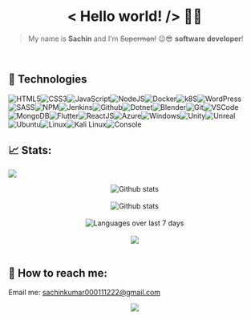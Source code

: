 <h1 align='center'>< Hello world! /> 🤘🏻</h1>

> My name is **Sachin** and I'm <s>Superman!</s> 😉😎 **software developer**!

<div align='center'>
<!-- <img
  src="https://cr-ss-service.azurewebsites.net/api/ScreenShot?widget=summary&username=abhinavk454&badges=4&show-avatar=true&style=--header-bg-color:%23000;--border-radius:10px;--width:200px"
/> -->
</div>
<br />


## 🔧 Technologies

![HTML5](https://img.icons8.com/color/30/html-5.png)![CSS3](https://img.icons8.com/color/30/css3.png)![JavaScript](https://img.icons8.com/color/30/javascript.png)![NodeJS](https://img.icons8.com/color/30/nodejs.png)![Docker](https://img.icons8.com/color/30/docker.png)![k8S](https://img.icons8.com/color/30/kubernetes.png)![WordPress](https://img.icons8.com/color/30/wordpress.png)![SASS](https://img.icons8.com/color/30/sass.png)![NPM](https://img.icons8.com/color/30/npm.png)![Jenkins](https://img.icons8.com/color/30/jenkins.png)![Github](https://img.icons8.com/material-outlined/30/github.png)![Dotnet](https://img.icons8.com/color/30/c-sharp-logo.png)![Blender](https://img.icons8.com/color/30/blender-3d.png)![Git](https://img.icons8.com/color/30/git.png)![VSCode](https://img.icons8.com/color/30/visual-studio-code-2019.png)![MongoDB](https://img.icons8.com/color/30/mongodb.png)![Flutter](https://img.icons8.com/color/30/flutter.png)![ReactJS](https://img.icons8.com/color/30/react-native.png)![Azure](https://img.icons8.com/color/30/azure-1.png)![Windows](https://img.icons8.com/color/30/windows-10.png)![Unity](https://img.icons8.com/color/30/unity.png)![Unreal](https://img.icons8.com/color/30/unreal-engine.png)![Ubuntu](https://img.icons8.com/color/30/ubuntu--v1.png)![Linux](https://img.icons8.com/color/30/linux.png)![Kali Linux](https://img.icons8.com/color/30/kali-linux.png)![Console](https://img.icons8.com/color/30/console.png)

## 📈 Stats:



![](https://komarev.com/ghpvc/?username=meinhunsachin&color=dc143c)

<div align='center'>
    <img src='https://github-readme-stats.vercel.app/api?username=meinhunsachin&show_icons=true&count_private=true&hide_border=true' alt='Github stats' align='center' />
</div>
<br />

<div align='center'>
    <img src='https://github-readme-streak-stats.herokuapp.com/?user=meinhunsachin' alt='Github stats' align='center' />
</div>

<br />

<div align='center'>
    <img src='https://github-readme-stats.vercel.app/api/wakatime?username=meinhunsachin&layout=compact' alt='Languages over last 7 days ' align='center' />
</div>
<br />

<!-- <img align="center" src="https://github-readme-stats.vercel.app/api?username=meinhunsachin&show_icons=true&theme=dracula" /> -->

<div align='center'>
    <img align="center" src="https://github-readme-stats.vercel.app/api/top-langs/?username=meinhunsachin&layout=compact" />
</div>
<br/>
<div align='center'>
    </div>
    
<!-- ![Metrics](https://github.com/meinhunsachin/abhinavk454/blob/master/github-metrics.svg) -->

## 🔎 How to reach me:

<p>Email me: <a href='mailto:sachinkumar000111222@gmail.com'>sachinkumar000111222@gmail.com</a></p>
<p align="center">
  <img src="https://capsule-render.vercel.app/api?type=waving&color=gradient&height=110&section=footer&animation=twinkling"/>
</p>
